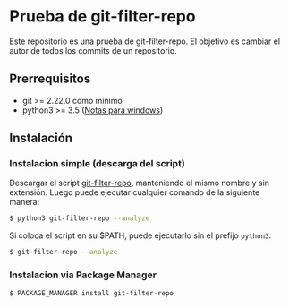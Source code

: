 # Prueba de git-filter-repo

Este repositorio es una prueba de git-filter-repo. El objetivo es cambiar el autor de todos los commits de un repositorio.

## Prerrequisitos

- git >= 2.22.0 como mínimo
- python3 >= 3.5 ([Notas para windows](https://github.com/newren/git-filter-repo/blob/main/INSTALL.md#notes-for-windows-users))

## Instalación

### Instalacion simple (descarga del script)

Descargar el script [git-filter-repo](https://github.com/newren/git-filter-repo/blob/main/git-filter-repo), manteniendo el mismo nombre y sin extensión. Luego puede ejecutar cualquier comando de la siguiente manera:

```bash
$ python3 git-filter-repo --analyze
```

Si coloca el script en su $PATH, puede ejecutarlo sin el prefijo `python3`:

```bash
$ git-filter-repo --analyze
```

### Instalacion via Package Manager

```bash
$ PACKAGE_MANAGER install git-filter-repo
```
